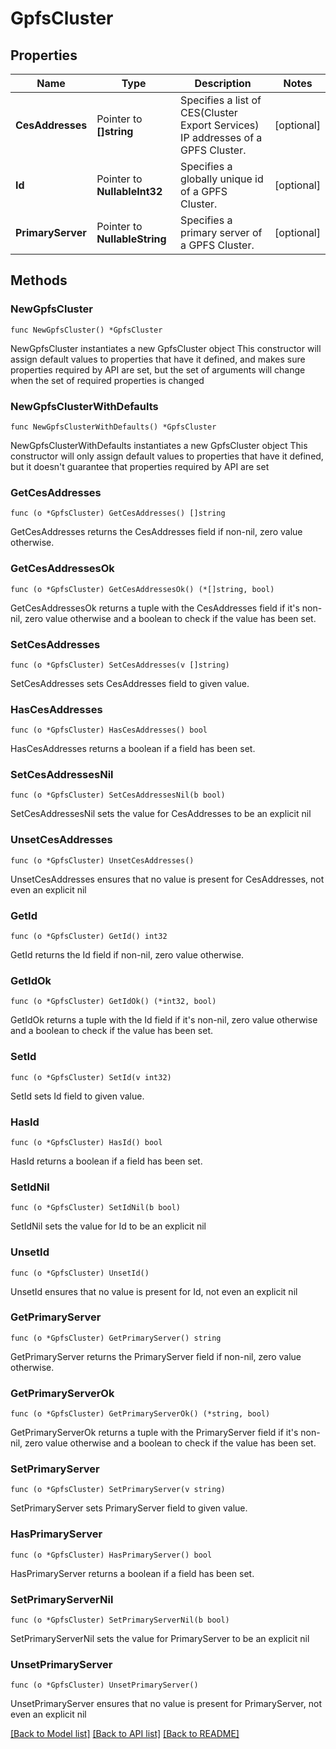 # GpfsCluster

## Properties

Name | Type | Description | Notes
------------ | ------------- | ------------- | -------------
**CesAddresses** | Pointer to **[]string** | Specifies a list of CES(Cluster Export Services) IP addresses of a GPFS Cluster. | [optional] 
**Id** | Pointer to **NullableInt32** | Specifies a globally unique id of a GPFS Cluster. | [optional] 
**PrimaryServer** | Pointer to **NullableString** | Specifies a primary server of a GPFS Cluster. | [optional] 

## Methods

### NewGpfsCluster

`func NewGpfsCluster() *GpfsCluster`

NewGpfsCluster instantiates a new GpfsCluster object
This constructor will assign default values to properties that have it defined,
and makes sure properties required by API are set, but the set of arguments
will change when the set of required properties is changed

### NewGpfsClusterWithDefaults

`func NewGpfsClusterWithDefaults() *GpfsCluster`

NewGpfsClusterWithDefaults instantiates a new GpfsCluster object
This constructor will only assign default values to properties that have it defined,
but it doesn't guarantee that properties required by API are set

### GetCesAddresses

`func (o *GpfsCluster) GetCesAddresses() []string`

GetCesAddresses returns the CesAddresses field if non-nil, zero value otherwise.

### GetCesAddressesOk

`func (o *GpfsCluster) GetCesAddressesOk() (*[]string, bool)`

GetCesAddressesOk returns a tuple with the CesAddresses field if it's non-nil, zero value otherwise
and a boolean to check if the value has been set.

### SetCesAddresses

`func (o *GpfsCluster) SetCesAddresses(v []string)`

SetCesAddresses sets CesAddresses field to given value.

### HasCesAddresses

`func (o *GpfsCluster) HasCesAddresses() bool`

HasCesAddresses returns a boolean if a field has been set.

### SetCesAddressesNil

`func (o *GpfsCluster) SetCesAddressesNil(b bool)`

 SetCesAddressesNil sets the value for CesAddresses to be an explicit nil

### UnsetCesAddresses
`func (o *GpfsCluster) UnsetCesAddresses()`

UnsetCesAddresses ensures that no value is present for CesAddresses, not even an explicit nil
### GetId

`func (o *GpfsCluster) GetId() int32`

GetId returns the Id field if non-nil, zero value otherwise.

### GetIdOk

`func (o *GpfsCluster) GetIdOk() (*int32, bool)`

GetIdOk returns a tuple with the Id field if it's non-nil, zero value otherwise
and a boolean to check if the value has been set.

### SetId

`func (o *GpfsCluster) SetId(v int32)`

SetId sets Id field to given value.

### HasId

`func (o *GpfsCluster) HasId() bool`

HasId returns a boolean if a field has been set.

### SetIdNil

`func (o *GpfsCluster) SetIdNil(b bool)`

 SetIdNil sets the value for Id to be an explicit nil

### UnsetId
`func (o *GpfsCluster) UnsetId()`

UnsetId ensures that no value is present for Id, not even an explicit nil
### GetPrimaryServer

`func (o *GpfsCluster) GetPrimaryServer() string`

GetPrimaryServer returns the PrimaryServer field if non-nil, zero value otherwise.

### GetPrimaryServerOk

`func (o *GpfsCluster) GetPrimaryServerOk() (*string, bool)`

GetPrimaryServerOk returns a tuple with the PrimaryServer field if it's non-nil, zero value otherwise
and a boolean to check if the value has been set.

### SetPrimaryServer

`func (o *GpfsCluster) SetPrimaryServer(v string)`

SetPrimaryServer sets PrimaryServer field to given value.

### HasPrimaryServer

`func (o *GpfsCluster) HasPrimaryServer() bool`

HasPrimaryServer returns a boolean if a field has been set.

### SetPrimaryServerNil

`func (o *GpfsCluster) SetPrimaryServerNil(b bool)`

 SetPrimaryServerNil sets the value for PrimaryServer to be an explicit nil

### UnsetPrimaryServer
`func (o *GpfsCluster) UnsetPrimaryServer()`

UnsetPrimaryServer ensures that no value is present for PrimaryServer, not even an explicit nil

[[Back to Model list]](../README.md#documentation-for-models) [[Back to API list]](../README.md#documentation-for-api-endpoints) [[Back to README]](../README.md)


